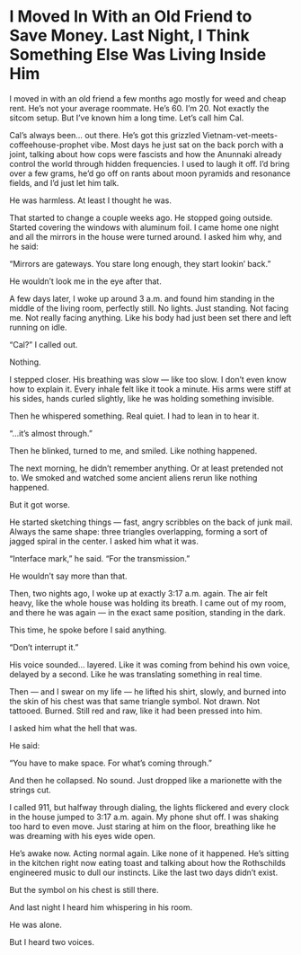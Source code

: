 # I Moved In With an Old Friend to Save Money. Last Night, I Think Something Else Was Living Inside Him
I moved in with an old friend a few months ago mostly for weed and cheap rent. He’s not your average roommate. He’s 60. I’m 20. Not exactly the sitcom setup. But I’ve known him a long time. Let’s call him Cal.

Cal’s always been… out there. He’s got this grizzled Vietnam-vet-meets-coffeehouse-prophet vibe. Most days he just sat on the back porch with a joint, talking about how cops were fascists and how the Anunnaki already control the world through hidden frequencies. I used to laugh it off. I’d bring over a few grams, he’d go off on rants about moon pyramids and resonance fields, and I’d just let him talk.

He was harmless. At least I thought he was.

That started to change a couple weeks ago. He stopped going outside. Started covering the windows with aluminum foil. I came home one night and all the mirrors in the house were turned around. I asked him why, and he said:

“Mirrors are gateways. You stare long enough, they start lookin’ back.”

He wouldn’t look me in the eye after that.

A few days later, I woke up around 3 a.m. and found him standing in the middle of the living room, perfectly still. No lights. Just standing. Not facing me. Not really facing anything. Like his body had just been set there and left running on idle.

“Cal?” I called out.

Nothing.

I stepped closer. His breathing was slow — like too slow. I don’t even know how to explain it. Every inhale felt like it took a minute. His arms were stiff at his sides, hands curled slightly, like he was holding something invisible.

Then he whispered something. Real quiet. I had to lean in to hear it.

“…it’s almost through.”

Then he blinked, turned to me, and smiled. Like nothing happened.

The next morning, he didn’t remember anything. Or at least pretended not to. We smoked and watched some ancient aliens rerun like nothing happened.

But it got worse.

He started sketching things — fast, angry scribbles on the back of junk mail. Always the same shape: three triangles overlapping, forming a sort of jagged spiral in the center. I asked him what it was.

“Interface mark,” he said. “For the transmission.”

He wouldn’t say more than that.

Then, two nights ago, I woke up at exactly 3:17 a.m. again. The air felt heavy, like the whole house was holding its breath. I came out of my room, and there he was again — in the exact same position, standing in the dark.

This time, he spoke before I said anything.

“Don’t interrupt it.”

His voice sounded… layered. Like it was coming from behind his own voice, delayed by a second. Like he was translating something in real time.

Then — and I swear on my life — he lifted his shirt, slowly, and burned into the skin of his chest was that same triangle symbol. Not drawn. Not tattooed. Burned. Still red and raw, like it had been pressed into him.

I asked him what the hell that was.

He said:

“You have to make space. For what’s coming through.”

And then he collapsed. No sound. Just dropped like a marionette with the strings cut.

I called 911, but halfway through dialing, the lights flickered and every clock in the house jumped to 3:17 a.m. again. My phone shut off. I was shaking too hard to even move. Just staring at him on the floor, breathing like he was dreaming with his eyes wide open.

He’s awake now. Acting normal again. Like none of it happened. He’s sitting in the kitchen right now eating toast and talking about how the Rothschilds engineered music to dull our instincts. Like the last two days didn’t exist.

But the symbol on his chest is still there.

And last night I heard him whispering in his room.

He was alone.

But I heard two voices.

